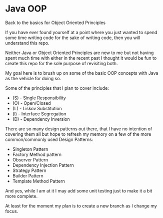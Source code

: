 # Java OOP
Back to the basics for Object Oriented Principles

If you have ever found yourself at a point where you just wanted to spend some time writing code for the sake of writing code, then you will understand this repo. 

Neither Java or Object Oriented Principles are new to me but not having spent much time with either in the recent past I thought it would be fun to create this repo for the sole purpose of revisiting both. 

My goal here is to brush up on some of the basic OOP concepts with Java as the vehicle for doing so. 

Some of the principles that I plan to cover include:
* (S) - Single Responsibility
* (O) - Open/Closed
* (L) - Liskov Substitution
* (l) - Interface Segregation
* (D) - Dependency Inversion
  
There are so many design patterns out there, that I have no intention of covering them all but hope to refresh my memory on a few of the more common/commonly used Design Patterns:

* Singleton Pattern  
* Factory Method pattern
* Observer Pattern
* Dependency Injection Pattern
* Strategy Pattern
* Builder Pattern
* Template Method Pattern
  
And yes, while I am at it I may add some unit testing just to make it a bit more complete.   

At least for the moment my plan is to create a new branch as I change my focus.
